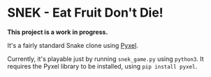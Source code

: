# SNEK - Eat Fruit Don't Die!

**This project is a work in progress.**

It's a fairly standard Snake clone using [Pyxel](https://github.com/kitao/pyxel).

Currently, it's playable just by running `snek_game.py` using `python3`.
It requires the Pyxel library to be installed, using `pip install pyxel`.
